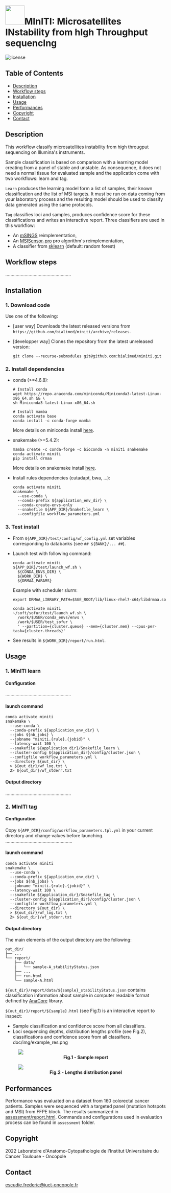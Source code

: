 # <img src="doc/img/logo/MInITI_logo.png" width=60 />MInITI: Microsatellites INstability from hIgh Throughput sequencIng

![license](https://img.shields.io/badge/license-GPLv3-blue)

## Table of Contents
* [Description](#description)
* [Workflow steps](#workflow-steps)
* [Installation](#installation)
* [Usage](#usage)
* [Performances](#performances)
* [Copyright](#copyright)
* [Contact](#contact)

## Description
This workflow classify microsatellites instability from high througput
sequencing on Illumina's instruments.

Sample classification is based on comparison with a learning model creating from
a panel of stable and unstable. As consequence, it does not need a normal tissue
for evaluated sample and the application come with two workflows: learn and tag.

`Learn` produces the learning model form a list of samples, their known classification and the list of MSI targets. It must be run on data coming from your laboratory process and the resulting model should be used to classify data generated using the same protocols.

`Tag` classifies loci and samples, produces confidence score for these classifications and writes an interactive report. Three classifiers are used in this workflow:
 * An [mSINGS](https://bitbucket.org/uwlabmed/msings/src/master/) reimplementation,
 * An [MSISensor-pro](https://github.com/xjtu-omics/msisensor-pro) pro algorithm's reimplementation,
 * A classifier from [sklearn](https://scikit-learn.org/stable/) (default: random forest)

## Workflow steps
...................................................

## Installation
### 1. Download code
Use one of the following:

* [user way] Downloads the latest released versions from
`https://github.com/bialimed/miniti/archive/releases`.
* [developper way] Clones the repository from the latest unreleased version:

      git clone --recurse-submodules git@github.com:bialimed/miniti.git

### 2. Install dependencies
* conda (>=4.6.8):

      # Install conda
      wget https://repo.anaconda.com/miniconda/Miniconda3-latest-Linux-x86_64.sh && \
      sh Miniconda3-latest-Linux-x86_64.sh

      # Install mamba
      conda activate base
      conda install -c conda-forge mamba

  More details on miniconda install [here](https://docs.conda.io/en/latest/miniconda.html).

* snakemake (>=5.4.2):

      mamba create -c conda-forge -c bioconda -n miniti snakemake
      conda activate miniti
      pip install drmaa

  More details on snakemake install [here](https://snakemake.readthedocs.io/en/stable/getting_started/installation.html).

* Install rules dependencies (cutadapt, bwa, ...):

      conda activate miniti
      snakemake \
        --use-conda \
        --conda-prefix ${application_env_dir} \
        --conda-create-envs-only
        --snakefile ${APP_DIR}/Snakefile_learn \
        --configfile workflow_parameters.yml

### 3. Test install
* From `${APP_DIR}/test/config/wf_config.yml` set variables corresponding to
databanks (see `## ${BANK}/... ##`).

* Launch test with following command:

      conda activate miniti
      ${APP_DIR}/test/launch_wf.sh \
        ${CONDA_ENVS_DIR} \
        ${WORK_DIR} \
        ${DRMAA_PARAMS}

  Example with scheduler slurm:

      export DRMAA_LIBRARY_PATH=$SGE_ROOT/lib/linux-rhel7-x64/libdrmaa.so

      conda activate miniti
      ~/soft/sofur/test/launch_wf.sh \
        /work/$USER/conda_envs/envs \
        /work/$USER/test_sofur \
        ' --partition={cluster.queue} --mem={cluster.mem} --cpus-per-task={cluster.threads}'

* See results in `${WORK_DIR}/report/run.html`.

## Usage
### 1. MInITI learn
#### Configuration
...................................................

#### launch command
    conda activate miniti
    snakemake \
      --use-conda \
      --conda-prefix ${application_env_dir} \
      --jobs ${nb_jobs} \
      --jobname "miniti.{rule}.{jobid}" \
      --latency-wait 100 \
      --snakefile ${application_dir}/Snakefile_learn \
      --cluster-config ${application_dir}/config/cluster.json \
      --configfile workflow_parameters.yml \
      --directory ${out_dir} \
      > ${out_dir}/wf_log.txt \
      2> ${out_dir}/wf_stderr.txt

#### Output directory
...................................................

### 2. MInITI tag
#### Configuration
Copy `${APP_DIR}/config/workflow_parameters.tpl.yml` in your current directory
and change values before launching. ....................................................

#### launch command
    conda activate miniti
    snakemake \
      --use-conda \
      --conda-prefix ${application_env_dir} \
      --jobs ${nb_jobs} \
      --jobname "miniti.{rule}.{jobid}" \
      --latency-wait 100 \
      --snakefile ${application_dir}/Snakefile_tag \
      --cluster-config ${application_dir}/config/cluster.json \
      --configfile workflow_parameters.yml \
      --directory ${out_dir} \
      > ${out_dir}/wf_log.txt \
      2> ${out_dir}/wf_stderr.txt

#### Output directory
The main elements of the output directory are the following:

    out_dir/
    ├── ...
    └── report/
        ├── data/
        |   └── sample-A_stabilityStatus.json
        ├── ...
        ├── run.html
        └── sample-A.html

`${out_dir}/report/data/${sample}_stabilityStatus.json` contains classification
information about sample in computer readable format defined by
[AnaCore](https://github.com/bialimed/AnaCore) library.

`${out_dir}/report/${sample}.html` (see Fig.1) is an interactive report
to inspect:
 * Sample classification and confidence score from all classifiers.
 * Loci sequencing depths, distribution lengths profile (see Fig.2), classifications and
 confidence score from all classifiers.
doc/img/example_res.png

<figure>
<img src="doc/img/report_example.png" />
<figcaption align = "center"><b>Fig.1 - Sample report</b></figcaption>
</figure>
<figure>
<img src="doc/img/report_example_distrib.png" />
<figcaption align = "center"><b>Fig.2 - Lengths distribution panel</b></figcaption>
</figure>

## Performances
Performance was evaluated on a dataset from 160 colorectal cancer patients.
Samples were sequenced with a targeted panel (mutation hotspots and MSI) from
FFPE block. The results summarized in [assessment/report.html](assessment/report.html).
Commands and configurations used in evaluation process can be found in
`assessment` folder.

## Copyright
2022 Laboratoire d'Anatomo-Cytopathologie de l'Institut Universitaire du Cancer
Toulouse - Oncopole

## Contact
escudie.frederic@iuct-oncopole.fr
